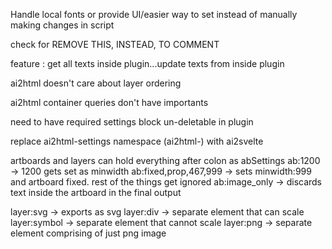 Handle local fonts or provide UI/easier way to set
instead of manually making changes in script

check for REMOVE THIS, INSTEAD, TO COMMENT

feature : get all texts inside plugin...update texts from inside plugin

ai2html doesn't care about layer ordering

ai2html container queries don't have importants

need to have required settings block un-deletable in plugin

replace ai2html-settings namespace (ai2html-) with ai2svelte



artboards and layers can hold everything after colon as abSettings
ab:1200 -> 1200 gets set as minwidth
ab:fixed,prop,467,999 -> sets minwidth:999 and artboard fixed. rest of the things get ignored
ab:image_only -> discards text inside the artboard in the final output


layer:svg -> exports as svg
layer:div -> separate element that can scale
layer:symbol -> separate element that cannot scale
layer:png -> separate element comprising of just png image